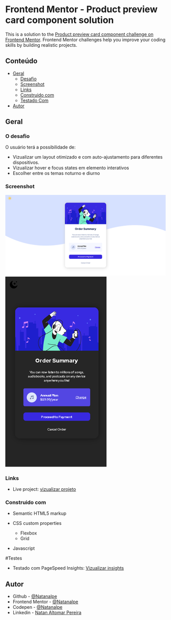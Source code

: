# Frontend Mentor - Product preview card component solution

This is a solution to the [Product preview card component challenge on Frontend Mentor](https://www.frontendmentor.io/challenges/order-summary-component-QlPmajDUj). Frontend Mentor challenges help you improve your coding skills by building realistic projects. 

## Conteúdo

- [Geral](#geral)
  - [Desafio](#o-desafio)
  - [Screenshot](#screenshot)
  - [Links](#links)
  - [Construido com](#Construido-com)
  - [Testado Com](#Testes)
- [Autor](#author)

## Geral

### O desafio
 O usuário terá a possibilidade de:

- Vizualizar um layout otimizado e com auto-ajustamento para diferentes dispositivos.
- Vizualizar hover e focus states em elemento interativos
- Escolher entre os temas noturno e diurno

### Screenshot

![](./markdown/screenshot-1.png)
![](./markdown/screenshot-2.png)


### Links

- Live project: [vizualizar projeto](https://brilliant-speculoos-4369c9.netlify.app/)


### Construido com

- Semantic HTML5 markup

- CSS custom properties
  - Flexbox
  - Grid
  
- Javascript

#Testes

- Testado com PageSpeed Insights: [Vizualizar insights](https://pagespeed.web.dev/report?url=https%3A%2F%2Fbrilliant-speculoos-4369c9.netlify.app%2F)

## Autor

- Github - [@Natanalpe](https://github.com/natanalpe)
- Frontend Mentor - [@Natanalpe](https://www.frontendmentor.io/profile/Natanalpe)
- Codepen - [@Natanalpe](https://codepen.io/natanalpe)
- Linkedin - [Natan Altomar Pereira](https://www.linkedin.com/in/natanalpe14/)